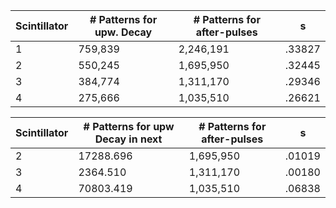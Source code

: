 | Scintillator | # Patterns for upw. Decay | # Patterns for after-pulses | s |
| -- | -- | -- | -- |
| 1 | 759,839 | 2,246,191 | .33827 | 
| 2 | 550,245 | 1,695,950 | .32445 |
| 3 | 384,774 | 1,311,170 | .29346 |
| 4 | 275,666 | 1,035,510 | .26621 |

| Scintillator | # Patterns for upw Decay in next | # Patterns for after-pulses | s |
| -- | -- | -- | -- |
| 2 | 17288.696 | 1,695,950 | .01019 |
| 3 |  2364.510 | 1,311,170 | .00180 |
| 4 | 70803.419 | 1,035,510 | .06838 |
